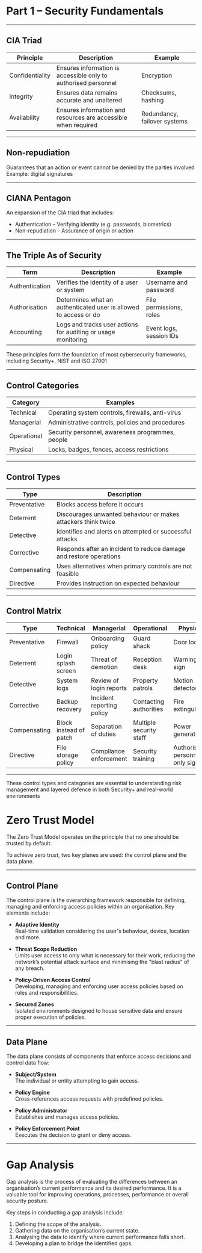 # Part 1 – Security Fundamentals

---

## CIA Triad

| Principle          | Description                                                                  | Example                      |
|-------------------|------------------------------------------------------------------------------|------------------------------|
| Confidentiality    | Ensures information is accessible only to authorised personnel              | Encryption                   |
| Integrity          | Ensures data remains accurate and unaltered                                 | Checksums, hashing           |
| Availability       | Ensures information and resources are accessible when required              | Redundancy, failover systems |

---

## Non-repudiation

Guarantees that an action or event cannot be denied by the parties involved  
Example: digital signatures

---

## CIANA Pentagon

An expansion of the CIA triad that includes:

- Authentication – Verifying identity (e.g. passwords, biometrics)
- Non-repudiation – Assurance of origin or action

---

## The Triple As of Security

| Term             | Description                                                            | Example                  |
|------------------|------------------------------------------------------------------------|--------------------------|
| Authentication   | Verifies the identity of a user or system                              | Username and password    |
| Authorisation    | Determines what an authenticated user is allowed to access or do       | File permissions, roles  |
| Accounting       | Logs and tracks user actions for auditing or usage monitoring          | Event logs, session IDs  |

These principles form the foundation of most cybersecurity frameworks, including Security+, NIST and ISO 27001

---

## Control Categories

| Category         | Examples                                             |
|------------------|------------------------------------------------------|
| Technical         | Operating system controls, firewalls, anti-virus    |
| Managerial        | Administrative controls, policies and procedures    |
| Operational       | Security personnel, awareness programmes, people    |
| Physical          | Locks, badges, fences, access restrictions          |

---

## Control Types

| Type            | Description                                                              |
|------------------|-------------------------------------------------------------------------|
| Preventative     | Blocks access before it occurs                                           |
| Deterrent        | Discourages unwanted behaviour or makes attackers think twice           |
| Detective        | Identifies and alerts on attempted or successful attacks                |
| Corrective       | Responds after an incident to reduce damage and restore operations      |
| Compensating     | Uses alternatives when primary controls are not feasible                |
| Directive        | Provides instruction on expected behaviour                              |

---

## Control Matrix 

| Type           | Technical           | Managerial              | Operational           | Physical                    |
|----------------|---------------------|--------------------------|------------------------|-----------------------------|
| Preventative   | Firewall             | Onboarding policy        | Guard shack            | Door lock                   |
| Deterrent      | Login splash screen  | Threat of demotion       | Reception desk         | Warning sign                |
| Detective      | System logs          | Review of login reports  | Property patrols       | Motion detectors            |
| Corrective     | Backup recovery      | Incident reporting policy| Contacting authorities | Fire extinguisher           |
| Compensating   | Block instead of patch | Separation of duties   | Multiple security staff| Power generator             |
| Directive      | File storage policy  | Compliance enforcement   | Security training      | Authorised personnel only sign |

---

These control types and categories are essential to understanding risk management and layered defence in both Security+ and real-world environments
# Zero Trust Model

The Zero Trust Model operates on the principle that no one should be trusted by default.

To achieve zero trust, two key planes are used: the control plane and the data plane.

---

## Control Plane

The control plane is the overarching framework responsible for defining, managing and enforcing access policies within an organisation. Key elements include:

- **Adaptive Identity**  
  Real-time validation considering the user's behaviour, device, location and more.

- **Threat Scope Reduction**  
  Limits user access to only what is necessary for their work, reducing the network’s potential attack surface and minimising the "blast radius" of any breach.

- **Policy-Driven Access Control**  
  Developing, managing and enforcing user access policies based on roles and responsibilities.

- **Secured Zones**  
  Isolated environments designed to house sensitive data and ensure proper execution of policies.

---


## Data Plane

The data plane consists of components that enforce access decisions and control data flow:

- **Subject/System**  
  The individual or entity attempting to gain access.

- **Policy Engine**  
  Cross-references access requests with predefined policies.

- **Policy Administrator**  
  Establishes and manages access policies.

- **Policy Enforcement Point**  
  Executes the decision to grant or deny access.

---

# Gap Analysis

Gap analysis is the process of evaluating the differences between an organisation’s current performance and its desired performance. It is a valuable tool for improving operations, processes, performance or overall security posture.

Key steps in conducting a gap analysis include:

1. Defining the scope of the analysis.
2. Gathering data on the organisation’s current state.
3. Analysing the data to identify where current performance falls short.
4. Developing a plan to bridge the identified gaps.
